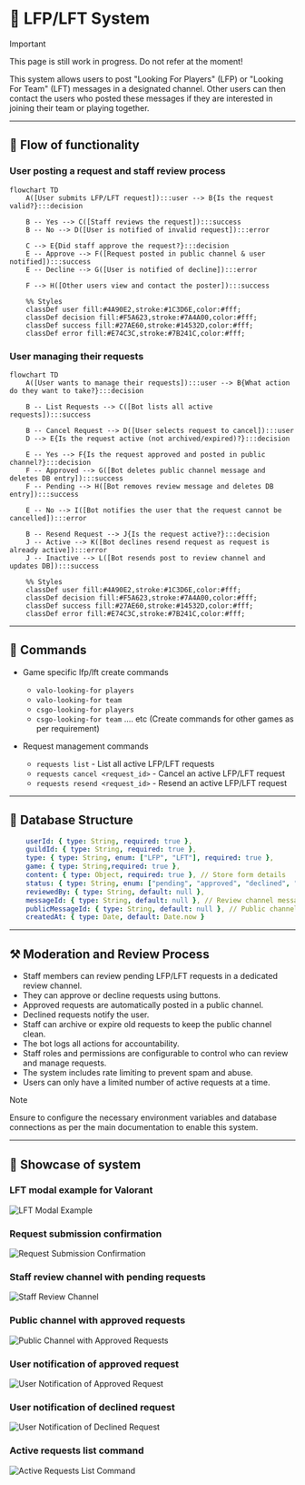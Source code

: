 # 🔎 LFP/LFT System

> [!IMPORTANT]
> This page is still work in progress. Do not refer at the moment!

This system allows users to post "Looking For Players" (LFP) or "Looking For Team" (LFT) messages in a designated channel. Other users can then contact the users who posted these messages if they are interested in joining their team or playing together.

---

## 🌊 Flow of functionality

### User posting a request and staff review process
```mermaid
flowchart TD
    A([User submits LFP/LFT request]):::user --> B{Is the request valid?}:::decision
    
    B -- Yes --> C([Staff reviews the request]):::success
    B -- No --> D([User is notified of invalid request]):::error
    
    C --> E{Did staff approve the request?}:::decision
    E -- Approve --> F([Request posted in public channel & user notified]):::success
    E -- Decline --> G([User is notified of decline]):::error
    
    F --> H([Other users view and contact the poster]):::success

    %% Styles
    classDef user fill:#4A90E2,stroke:#1C3D6E,color:#fff;
    classDef decision fill:#F5A623,stroke:#7A4A00,color:#fff;
    classDef success fill:#27AE60,stroke:#14532D,color:#fff;
    classDef error fill:#E74C3C,stroke:#7B241C,color:#fff;
```

### User managing their requests
```mermaid
flowchart TD
    A([User wants to manage their requests]):::user --> B{What action do they want to take?}:::decision

    B -- List Requests --> C([Bot lists all active requests]):::success

    B -- Cancel Request --> D([User selects request to cancel]):::user
    D --> E{Is the request active (not archived/expired)?}:::decision

    E -- Yes --> F{Is the request approved and posted in public channel?}:::decision
    F -- Approved --> G([Bot deletes public channel message and deletes DB entry]):::success
    F -- Pending --> H([Bot removes review message and deletes DB entry]):::success

    E -- No --> I([Bot notifies the user that the request cannot be cancelled]):::error

    B -- Resend Request --> J{Is the request active?}:::decision
    J -- Active --> K([Bot declines resend request as request is already active]):::error
    J -- Inactive --> L([Bot resends post to review channel and updates DB]):::success

    %% Styles
    classDef user fill:#4A90E2,stroke:#1C3D6E,color:#fff;
    classDef decision fill:#F5A623,stroke:#7A4A00,color:#fff;
    classDef success fill:#27AE60,stroke:#14532D,color:#fff;
    classDef error fill:#E74C3C,stroke:#7B241C,color:#fff;

```

---

## 🤖 Commands
- Game specific lfp/lft create commands
    - `valo-looking-for players`
    - `valo-looking-for team`
    - `csgo-looking-for players`
    - `csgo-looking-for team` .... etc (Create commands for other games as per requirement)

- Request management commands
    - `requests list` - List all active LFP/LFT requests
    - `requests cancel <request_id>` - Cancel an active LFP/LFT request
    - `requests resend <request_id>` - Resend an active LFP/LFT request

---

## 📅 Database Structure
```yaml
    userId: { type: String, required: true },
    guildId: { type: String, required: true },
    type: { type: String, enum: ["LFP", "LFT"], required: true },
    game: { type: String,required: true },
    content: { type: Object, required: true }, // Store form details
    status: { type: String, enum: ["pending", "approved", "declined", "archived", "expired"], default: "pending" },
    reviewedBy: { type: String, default: null },
    messageId: { type: String, default: null }, // Review channel message
    publicMessageId: { type: String, default: null }, // Public channel message
    createdAt: { type: Date, default: Date.now }
```

---

## ⚒️ Moderation and Review Process
- Staff members can review pending LFP/LFT requests in a dedicated review channel.
- They can approve or decline requests using buttons.
- Approved requests are automatically posted in a public channel.
- Declined requests notify the user.
- Staff can archive or expire old requests to keep the public channel clean.
- The bot logs all actions for accountability.
- Staff roles and permissions are configurable to control who can review and manage requests.
- The system includes rate limiting to prevent spam and abuse.
- Users can only have a limited number of active requests at a time.

> [!NOTE]
> Ensure to configure the necessary environment variables and database connections as per the main documentation to enable this system.

---

## 📸 Showcase of system

### LFT modal example for Valorant
![LFT Modal Example](./assets/lft-lfp/lft-modal-valorant.png)

### Request submission confirmation
![Request Submission Confirmation](./assets/lft-lfp/request-submission-confirmation.png)

### Staff review channel with pending requests
![Staff Review Channel](./assets/lft-lfp/staff-review-channel.png)

### Public channel with approved requests
![Public Channel with Approved Requests](./assets/lft-lfp/public-channel-approved-requests.png)

### User notification of approved request
![User Notification of Approved Request](./assets/lft-lfp/user-notification-approved-request.png)

### User notification of declined request
![User Notification of Declined Request](./assets/lft-lfp/user-notification-declined-request.png)

### Active requests list command
![Active Requests List Command](./assets/lft-lfp/active-requests-list-command.png)


